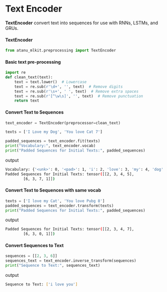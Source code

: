 # Text Encoder
**TextEncoder** convert text into sequences for use with RNNs, LSTMs, and GRUs.

#### TextEncoder

```python
from atanu_mlkit.preprocessing import TextEncoder
```
#### Basic text pre-processing
```python
import re
def clean_text(text):
    text = text.lower()  # Lowercase
    text = re.sub(r'\d+', '', text)  # Remove digits
    text = re.sub(r'\s+', ' ', text)  # Remove extra spaces
    text = re.sub(r'[^\w\s]', '', text)  # Remove punctuation
    return text
```
#### Convert Text to Sequences
```python
text_encoder = TextEncoder(preprocessor=clean_text)

texts = ['I Love my Dog', 'You love Cat 7']

padded_sequences = text_encoder.fit(texts)
print("Vocabulary:", text_encoder.vocab)
print("Padded Sequences for Initial Texts:", padded_sequences)
```
output
```bash
Vocabulary: {'<unk>': 0, '<pad>': 1, 'i': 2, 'love': 3, 'my': 4, 'dog': 5, 'you': 6, 'cat': 7}
Padded Sequences for Initial Texts: tensor([[2, 3, 4, 5],
        [6, 3, 7, 1]])
```
#### Convert Text to Sequences with same vocab 
```python
texts = ['I love my Cat', 'You love Pubg 8']
padded_sequences = text_encoder.transform(texts)
print("Padded Sequences for Initial Texts:", padded_sequences)
```
output
```bash
Padded Sequences for Initial Texts: tensor([[2, 3, 4, 7],
        [6, 3, 0, 1]])
```
#### Convert Sequences to Text
```python
sequences = [[2, 3, 6]]
sequences_text = text_encoder.inverse_transform(sequences)
print("Sequence to Text:", sequences_text)
```
output
```bash
Sequence to Text: ['i love you']
```
